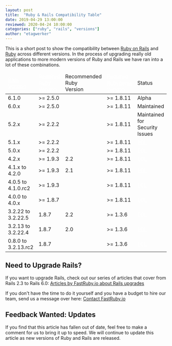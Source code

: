 ```yaml
---
layout: post
title:  "Ruby & Rails Compatibility Table"
date: 2019-04-29 13:00:00
reviewed: 2020-04-24 10:00:00
categories: ["ruby", "rails", "versions"]
author: "etagwerker"
---
```


This is a short post to show the compatibility between [Ruby on Rails](https://rubyonrails.org)
and [Ruby](https://www.ruby-lang.org/en/) across different versions. In the
process of upgrading really old applications to more modern versions of Ruby and
Rails we have ran into a lot of these combinations.

<!--more-->

<table id="ruby-rails-compatibility">
  <thead>
    <tr>
      <td><a href="https://rubygems.org/gems/rails/versions" style="color: white"> Rails<br/> Version </a></td>
      <td><a href="https://www.ruby-lang.org/en/downloads/releases/" style="color: white"> Required<br/>Ruby<br/>Version</a></td>
      <td>Recommended<br/>Ruby<br/>Version</td>
      <td><a href="https://rubygems.org/gems/rubygems-update/versions" style="color: white"> Required<br/>Rubygems<br/>Version </a></td>
      <td>Status</td>
    </tr>
  </thead>
  <tbody>
    <tr>
      <td>6.1.0</td>
      <td>&gt;= 2.5.0</td>
      <td></td>
      <td>&gt;= 1.8.11</td>
      <td>Alpha</td>
    </tr>
    <tr>
      <td>6.0.x</td>
      <td>&gt;= 2.5.0</td>
      <td></td>
      <td>&gt;= 1.8.11</td>
      <td>Maintained</td>
    </tr>
    <tr>
      <td>5.2.x</td>
      <td>&gt;= 2.2.2</td>
      <td></td>
      <td>&gt;= 1.8.11</td>
      <td>Maintained for Security Issues</td>
    </tr>
    <tr class="eol">
      <td>5.1.x</td>
      <td>&gt;= 2.2.2</td>
      <td></td>
      <td>&gt;= 1.8.11</td>
      <td><a href="https://weblog.rubyonrails.org/2019/8/15/Rails-6-0-final-release/" style="color:white">EOL</a></td>
    </tr>
    <tr class="eol">
      <td>5.0.x</td>
      <td>&gt;= 2.2.2</td>
      <td></td>
      <td>&gt;= 1.8.11</td>
      <td><a href="https://weblog.rubyonrails.org/2019/8/15/Rails-6-0-final-release/" style="color:white">EOL</a></td>
    </tr>
    <tr class="eol">
      <td>4.2.x</td>
      <td>&gt;= 1.9.3</td>
      <td>2.2</td>
      <td>&gt;= 1.8.11</td>
      <td><a href="https://weblog.rubyonrails.org/2019/8/15/Rails-6-0-final-release/" style="color:white">EOL</a></td>
    </tr>
    <tr class="eol">
      <td>4.1.x to 4.2.0</td>
      <td>&gt;= 1.9.3</td>
      <td>2.1</td>
      <td>&gt;= 1.8.11</td>
      <td><a href="https://guides.rubyonrails.org/maintenance_policy.html" style="color: white">EOL</a></td>
    </tr>
    <tr class="eol">
      <td>4.0.5 to 4.1.0.rc2</td>
      <td>&gt;= 1.9.3</td>
      <td></td>
      <td>&gt;= 1.8.11</td>
      <td><a href="https://weblog.rubyonrails.org/2016/6/30/Rails-5-0-final/" style="color: white">EOL</a></td>
    </tr>
    <tr class="eol">
      <td>4.0.0 to 4.0.x</td>
      <td>&gt;= 1.8.7</td>
      <td></td>
      <td>&gt;= 1.8.11</td>
      <td><a href="https://weblog.rubyonrails.org/2017/4/27/Rails-5-1-final/" style="color: white">EOL</a></td>
    </tr>
    <tr class="eol">
      <td>3.2.22 to 3.2.22.5</td>
      <td>1.8.7</td>
      <td>2.2</td>
      <td>&gt;= 1.3.6</td>
      <td><a href="https://weblog.rubyonrails.org/2013/2/24/maintenance-policy-for-ruby-on-rails/" style="color: white">EOL</a></td>
    </tr>
    <tr class="eol">
      <td>3.2.13 to 3.2.22.4</td>
      <td>1.8.7</td>
      <td>2.0</td>
      <td>&gt;= 1.3.6</td>
      <td><a href="https://weblog.rubyonrails.org/2013/2/24/maintenance-policy-for-ruby-on-rails/" style="color: white">EOL</a></td>
    </tr>
    <tr class="eol">
      <td>0.8.0 to 3.2.13.rc2</td>
      <td>1.8.7</td>
      <td></td>
      <td>&gt;= 1.3.6</td>
      <td><a href="https://weblog.rubyonrails.org/2013/2/24/maintenance-policy-for-ruby-on-rails/" style="color: white">EOL</a></td>
    </tr>
  </tbody>
</table>

## Need to Upgrade Rails?

If you want to upgrade Rails, check out our series of articles that cover from Rails 2.3 to Rails 6.0: [Articles by FastRuby.io about Rails upgrades](https://www.fastruby.io/blog/tags/upgrades)

If you don't have the time to do it yourself and you have a budget to hire our team, send us a message over here: [Contact FastRuby.io](https://www.fastruby.io/#contactus)

## Feedback Wanted: Updates

If you find that this article has fallen out of date, feel free to make a
comment for us to bring it up to speed. We will continue to update this article
as new versions of Ruby and Rails are released.
